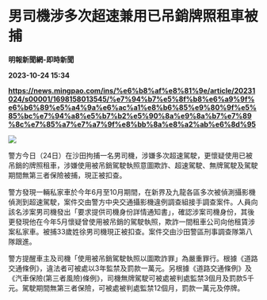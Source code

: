 # 男司機涉多次超速兼用已吊銷牌照租車被捕
**明報新聞網-即時新聞**

**2023-10-24 15:34**

**https://news.mingpao.com/ins/%e6%b8%af%e8%81%9e/article/20231024/s00001/1698158013545/%e7%94%b7%e5%8f%b8%e6%a9%9f%e6%b6%89%e5%a4%9a%e6%ac%a1%e8%b6%85%e9%80%9f%e5%85%bc%e7%94%a8%e5%b7%b2%e5%90%8a%e9%8a%b7%e7%89%8c%e7%85%a7%e7%a7%9f%e8%bb%8a%e8%a2%ab%e6%8d%95**

![](https://fs.mingpao.com/ins/20231024/s00001/d507009aed0028d87376e666a40edc8f.jpg)

警方今日（24日）在沙田拘捕一名男司機，涉嫌多次超速駕駛，更懷疑使用已被吊銷的牌照租車，涉嫌使用被吊銷駕駛執照意圖欺詐、超速駕駛、無牌駕駛及駕駛期間無第三者保險被捕，現正被扣查。

警方發現一輛私家車於今年6月至10月期間，在新界及九龍各區多次被偵測攝影機偵測到超速駕駛，案件交由警方中央交通攝影機違例調查組接手調查案件。人員向該名涉案男司機發出「要求提供司機身份詳情通知書」，確認涉案司機身份，其後更發現他在今年5月懷疑曾使用被吊銷的駕駛執照，欺詐一間租車公司向他租賃涉案私家車。被捕33歲姓徐男司機現正被扣查。案件交由沙田警區刑事調查隊第八隊跟進。

警方提醒車主及司機「使用被吊銷駕駛執照以圖欺詐罪」為嚴重罪行。根據《道路交通條例》，違法者可被處以3年監禁及罰款一萬元。另根據《道路交通條例》及《汽車保險(第三者風險)條例》，司機無牌駕駛可被處被判處監禁3個月及罰款5千元。駕駛期間無第三者保險，可被處被判處監禁12個月，罰款一萬元及停牌。